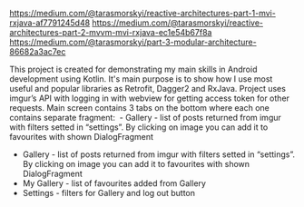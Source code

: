 https://medium.com/@tarasmorskyi/reactive-architectures-part-1-mvi-rxjava-af7791245d48
https://medium.com/@tarasmorskyi/reactive-architectures-part-2-mvvm-mvi-rxjava-ec1e54b67f8a
https://medium.com/@tarasmorskyi/part-3-modular-architecture-86682a3ac7ec

This project is created for demonstrating my main skills in Android development using Kotlin. It's main purpose is to show how I use most useful and popular libraries as Retrofit, Dagger2 and RxJava.
Project uses imgur’s API with logging in with webview for getting access token for other requests. Main screen contains 3 tabs on the bottom where each one contains separate fragment:  - Gallery - list of posts returned from imgur with filters setted in “settings”. By clicking on image you can add it to favourites with shown DialogFragment
- Gallery - list of posts returned from imgur with filters setted in “settings”. By clicking on image you can add it to favourites with shown DialogFragment
- My Gallery - list of favourites added from Gallery
- Settings - filters for Gallery and log out button
